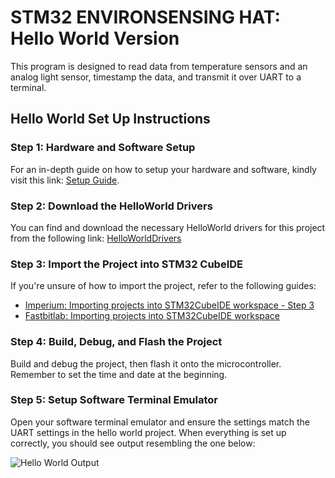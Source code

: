 # STM32 ENVIRONSENSING HAT: Hello World Version

This program is designed to read data from temperature sensors and an analog light sensor, timestamp the data, and transmit it over UART to a terminal.

## Hello World Set Up Instructions

### Step 1: Hardware and Software Setup
For an in-depth guide on how to setup your hardware and software, kindly visit this link: [Setup Guide](SESNSEHATSETUP.md).

### Step 2: Download the HelloWorld Drivers
You can find and download the necessary HelloWorld drivers for this project from the following link: [HelloWorldDrivers](https://github.com/Travimadox/STM32SESNSEHAT/blob/main/Firmware/SENSEHATHELLOWORLD.zip)

### Step 3: Import the Project into STM32 CubeIDE
If you're unsure of how to import the project, refer to the following guides:
- [Imperium: Importing projects into STM32CubeIDE workspace - Step 3](https://github.com/Travimadox/STM32SESNSEHAT/blob/main/SESNSEHATSETUP.md)
- [Fastbitlab: Importing projects into STM32CubeIDE workspace](https://fastbitlab.com/microcontroller-embedded-c-programming-importing-projects-in-to-stm32cubeide-workspace/)

### Step 4: Build, Debug, and Flash the Project
Build and debug the project, then flash it onto the microcontroller. Remember to set the time and date at the beginning.

### Step 5: Setup Software Terminal Emulator
Open your software terminal emulator and ensure the settings match the UART settings in the hello world project. When everything is set up correctly, you should see output resembling the one below:

![Hello World Output](https://imgur.com/Geee6TX.jpg)
